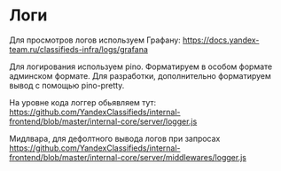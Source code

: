 # Логи

Для просмотров логов используем Графану: https://docs.yandex-team.ru/classifieds-infra/logs/grafana

Для логирования используем pino. Форматируем в особом формате админском формате. Для разработки, дополнительно форматируем вывод с помощью pino-pretty.

На уровне кода логгер обьявляем тут:
https://github.com/YandexClassifieds/internal-frontend/blob/master/internal-core/server/logger.js

Мидлвара, для дефолтного вывода логов при запросах
https://github.com/YandexClassifieds/internal-frontend/blob/master/internal-core/server/middlewares/logger.js
